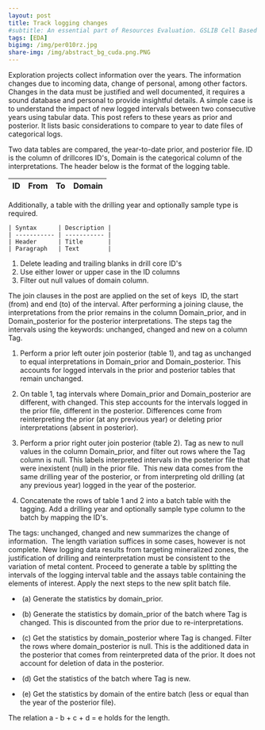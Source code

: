 ```yaml
---
layout: post
title: Track logging changes
#subtitle: An essential part of Resources Evaluation. GSLIB Cell Based Method.
tags: [EDA]
bigimg: /img/per010rz.jpg
share-img: /img/abstract_bg_cuda.png.PNG
---
```


Exploration projects collect information over the years. The information changes due to incoming data, change of personal, among other factors. Changes in the data must be justified and well documented, it requires a sound database and personal to provide insightful details. A simple case is to understand the impact of new logged intervals between two consecutive years using tabular data. This post refers to these years as prior and posterior. It lists basic considerations to compare to year to date files of categorical logs.

Two data tables are compared, the year-to-date prior, and posterior file.  ID is the column of drillcores ID's, Domain is the categorical column of the interpretations. The header below is the format of the logging table. 

| ID | From |  To | Domain |
| --- | ---- | --- | --- |

Additionally, a table with the  drilling year and optionally sample type is required.

```
| Syntax      | Description |
| ----------- | ----------- |
| Header      | Title       |
| Paragraph   | Text        |
```


1. Delete leading and trailing blanks in drill core ID's
2. Use either lower or upper case in the ID columns
3. Filter out null values of domain column.

The join clauses in the post are applied on the set of keys  ID, the start (from) and end (to) of the interval. After performing a joining clause, the interpretations from the prior remains in the column Domain_prior, and in Domain_posterior for the posterior interpretations. The steps tag the intervals using the keywords: unchanged, changed and new on a column Tag.

1. Perform a prior left outer join posterior (table 1), and tag as unchanged to equal interpretations in Domain_prior and Domain_posterior. This accounts for logged intervals in the prior and posterior tables that remain unchanged.

2. On table 1, tag intervals where Domain_prior and Domain_posterior are different, with changed. This step accounts for the intervals logged in the prior file, different in the posterior. Differences come from reinterpreting the prior (at any previous year) or deleting prior interpretations (absent in posterior).

3. Perform a prior right outer join posterior (table 2). Tag as new to null values in the column Domain_prior, and filter out rows where the Tag column is null. This labels interpreted intervals in the posterior file that were inexistent (null) in the prior file.  This new data comes from the same drilling year of the posterior, or from interpreting old drilling (at any previous year) logged in the year of the posterior.

4. Concatenate the rows of table 1 and 2 into a batch table with the tagging. Add a drilling year and optionally sample type column to the batch by mapping the ID's.

The tags: unchanged, changed and new summarizes the change of information.  The length variation suffices in some cases, however is not complete. New logging data results from targeting mineralized zones, the justification of drilling and reinterpretation must be consistent to the variation of metal content. Proceed to generate a table by splitting the intervals of the logging interval table and the assays table containing the elements of interest. Apply the next steps to the new split batch file.

-  (a) Generate the statistics by domain_prior.

-  (b) Generate the statistics by domain_prior of the batch where Tag is changed. This is discounted from the prior due to re-interpretations.

-  (c) Get the statistics by domain_posterior where Tag is changed. Filter the rows where domain_posterior is null. This is the additioned data in the posterior that comes from reinterpreted data of the prior. It does not account for deletion of data in the posterior.

-  (d) Get the statistics of the batch where Tag is new.

-  (e) Get the statistics by domain of the entire batch (less or equal than the year of the posterior file).

The relation a - b + c + d = e holds for the length.